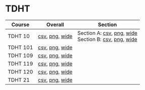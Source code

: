 # TDHT

| Course | Overall | Section |
| ------ | ------- | ------- |
| TDHT 10 | [csv](https://github.com/UCSD-Historical-Enrollment-Data/2024Fall/blob/main/overall/TDHT%2010.csv), [png](https://raw.githubusercontent.com/UCSD-Historical-Enrollment-Data/2024Fall/main/plot_overall/TDHT%2010.png), [wide](https://raw.githubusercontent.com/UCSD-Historical-Enrollment-Data/2024Fall/main/plot_overall_wide/TDHT%2010.png) | Section A: [csv](https://github.com/UCSD-Historical-Enrollment-Data/2024Fall/blob/main/section/TDHT%2010_A.csv), [png](https://raw.githubusercontent.com/UCSD-Historical-Enrollment-Data/2024Fall/main/plot_section/TDHT%2010_A.png), [wide](https://raw.githubusercontent.com/UCSD-Historical-Enrollment-Data/2024Fall/main/plot_section_wide/TDHT%2010_A.png)<br>Section B: [csv](https://github.com/UCSD-Historical-Enrollment-Data/2024Fall/blob/main/section/TDHT%2010_B.csv), [png](https://raw.githubusercontent.com/UCSD-Historical-Enrollment-Data/2024Fall/main/plot_section/TDHT%2010_B.png), [wide](https://raw.githubusercontent.com/UCSD-Historical-Enrollment-Data/2024Fall/main/plot_section_wide/TDHT%2010_B.png) |
| TDHT 101 | [csv](https://github.com/UCSD-Historical-Enrollment-Data/2024Fall/blob/main/overall/TDHT%20101.csv), [png](https://raw.githubusercontent.com/UCSD-Historical-Enrollment-Data/2024Fall/main/plot_overall/TDHT%20101.png), [wide](https://raw.githubusercontent.com/UCSD-Historical-Enrollment-Data/2024Fall/main/plot_overall_wide/TDHT%20101.png) |  |
| TDHT 109 | [csv](https://github.com/UCSD-Historical-Enrollment-Data/2024Fall/blob/main/overall/TDHT%20109.csv), [png](https://raw.githubusercontent.com/UCSD-Historical-Enrollment-Data/2024Fall/main/plot_overall/TDHT%20109.png), [wide](https://raw.githubusercontent.com/UCSD-Historical-Enrollment-Data/2024Fall/main/plot_overall_wide/TDHT%20109.png) |  |
| TDHT 119 | [csv](https://github.com/UCSD-Historical-Enrollment-Data/2024Fall/blob/main/overall/TDHT%20119.csv), [png](https://raw.githubusercontent.com/UCSD-Historical-Enrollment-Data/2024Fall/main/plot_overall/TDHT%20119.png), [wide](https://raw.githubusercontent.com/UCSD-Historical-Enrollment-Data/2024Fall/main/plot_overall_wide/TDHT%20119.png) |  |
| TDHT 120 | [csv](https://github.com/UCSD-Historical-Enrollment-Data/2024Fall/blob/main/overall/TDHT%20120.csv), [png](https://raw.githubusercontent.com/UCSD-Historical-Enrollment-Data/2024Fall/main/plot_overall/TDHT%20120.png), [wide](https://raw.githubusercontent.com/UCSD-Historical-Enrollment-Data/2024Fall/main/plot_overall_wide/TDHT%20120.png) |  |
| TDHT 21 | [csv](https://github.com/UCSD-Historical-Enrollment-Data/2024Fall/blob/main/overall/TDHT%2021.csv), [png](https://raw.githubusercontent.com/UCSD-Historical-Enrollment-Data/2024Fall/main/plot_overall/TDHT%2021.png), [wide](https://raw.githubusercontent.com/UCSD-Historical-Enrollment-Data/2024Fall/main/plot_overall_wide/TDHT%2021.png) |  |
